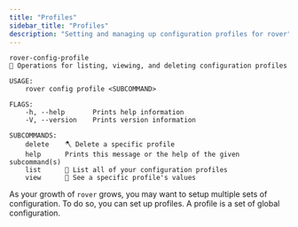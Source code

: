 ```yaml
---
title: "Profiles"
sidebar_title: "Profiles"
description: "Setting and managing up configuration profiles for rover"
---
```



```
rover-config-profile
💁 Operations for listing, viewing, and deleting configuration profiles

USAGE:
    rover config profile <SUBCOMMAND>

FLAGS:
    -h, --help       Prints help information
    -V, --version    Prints version information

SUBCOMMANDS:
    delete    🪓 Delete a specific profile
    help      Prints this message or the help of the given subcommand(s)
    list      🎅 List all of your configuration profiles
    view      👀 See a specific profile's values
```

As your growth of `rover` grows, you may want to setup multiple sets of
configuration. To do so, you can set up profiles. A profile is a set of
global configuration.
